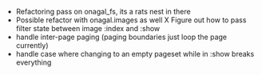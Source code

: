 
- Refactoring pass on onagal_fs, its a rats nest in there
- Possible refactor with onagal.images as well
X Figure out how to pass filter state between image :index and :show
- handle inter-page paging (paging boundaries just loop the page currently)
- handle case where changing to an empty pageset while in :show breaks everything
